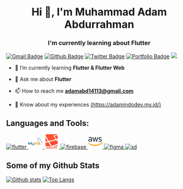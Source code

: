 <h1 align="center">Hi 👋, I'm Muhammad Adam Abdurrahman</h1>
<h3 align="center">I'm currently learning about Flutter</h3>

[![Gmail Badge](https://img.shields.io/badge/-adamabd14113@gmail.com-c14438?style=flat&logo=Gmail&logoColor=white&link=mailto:adamabd14113@gmail.com)](mailto:adamabd14113@gmail.com) [![Github Badge](https://img.shields.io/badge/-AdamAbd-grey?style=flat&logo=github&logoColor=white&link=https://github.com/AdamAbd/)](https://www.github.com/AdamAbd/) [![Twitter Badge](https://img.shields.io/badge/-AdamAbdurrahma-00acee?style=flat&logo=twitter&logoColor=white&link=https://twitter.com/AdamAbdurrahma/)](https://www.twitter.com/AdamAbdurrahma/) [![Portfolio Badge](https://img.shields.io/badge/portfolio-web-blue?style=flat&link=https://adamwebporto.web.app)](https://adamwebporto.web.app) ![](https://komarev.com/ghpvc/?username=AdamAbd&color=green)

- 🌱 I’m currently learning **Flutter & Flutter Web**

- 💬 Ask me about **Flutter**

- 📫 How to reach me **adamabd14113@gmail.com**

- 📄 Know about my experiences [(https://adamindodev.my.id/)](https://portofolio.adamabd.my.id/)

## Languages and Tools:
<p align="left"> <a href="https://flutter.dev" target="_blank"> <img src="https://www.vectorlogo.zone/logos/flutterio/flutterio-icon.svg" alt="flutter" width="40" height="40"/> </a> <a href="https://www.mysql.com/" target="_blank"> <img src="https://raw.githubusercontent.com/devicons/devicon/master/icons/mysql/mysql-original-wordmark.svg" alt="mysql" width="40" height="40"/> <a href="https://laravel.com/" target="_blank"> <img src="https://raw.githubusercontent.com/devicons/devicon/master/icons/laravel/laravel-plain-wordmark.svg" alt="laravel" width="40" height="40"/> </a> <a href="https://firebase.google.com/" target="_blank"> <img src="https://www.vectorlogo.zone/logos/firebase/firebase-icon.svg" alt="firebase" width="40" height="40"/> </a> <a href="https://aws.amazon.com" target="_blank"> <img src="https://raw.githubusercontent.com/devicons/devicon/master/icons/amazonwebservices/amazonwebservices-original-wordmark.svg" alt="aws" width="40" height="40"/> </a> <a href="https://www.figma.com/" target="_blank"> <img src="https://www.vectorlogo.zone/logos/figma/figma-icon.svg" alt="figma" width="40" height="40"/> </a> </a> <a href="https://www.adobe.com/products/xd.html" target="_blank"> <img src="https://cdn.worldvectorlogo.com/logos/adobe-xd.svg" alt="xd" width="40" height="40"/> </a> </p>

## Some of my Github Stats
[![Github stats](https://github-readme-stats.vercel.app/api?username=AdamAbd&show_icons=true&include_all_commits=true)](https://github.com/AdamAbd/github-readme-stats)
[![Top Langs](https://github-readme-stats.vercel.app/api/top-langs/?username=AdamAbd&layout=compact)](https://github.com/AdamAbd/github-readme-stats)


<!--
**AdamAbd/AdamAbd** is a ✨ _special_ ✨ repository because its `README.md` (this file) appears on your GitHub profile.

Here are some ideas to get you started:

- 🔭 I’m currently working on ...
- 🌱 I’m currently learning ...
- 👯 I’m looking to collaborate on ...
- 🤔 I’m looking for help with ...
- 💬 Ask me about ...
- 📫 How to reach me: ...
- 😄 Pronouns: ...
- ⚡ Fun fact: ...
-->
